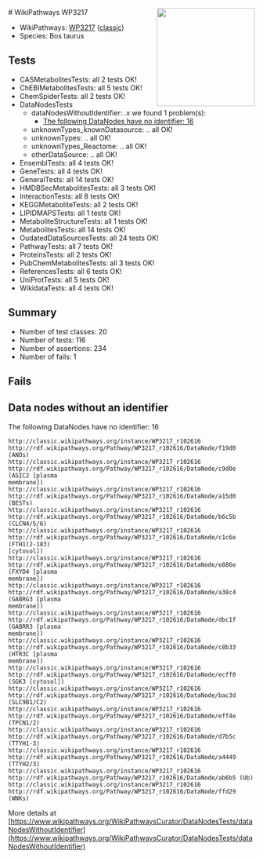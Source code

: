 <img style="float: right; width: 200px" src="https://upload.wikimedia.org/wikipedia/commons/thumb/8/83/Wplogo_with_text_500.png/640px-Wplogo_with_text_500.png" />
# WikiPathways WP3217

* WikiPathways: [WP3217](https://wikipathways.org/pathways/WP3217) ([classic](https://classic.wikipathways.org/instance/WP3217))
* Species: Bos taurus
## Tests
* CASMetabolitesTests: all 2 tests OK!
* ChEBIMetabolitesTests: all 5 tests OK!
* ChemSpiderTests: all 2 tests OK!
* DataNodesTests
    * dataNodesWithoutIdentifier: .x we found 1 problem(s):
        * [The following DataNodes have no identifier: 16](#8792c496)
    * unknownTypes_knownDatasource: .. all OK!
    * unknownTypes: .. all OK!
    * unknownTypes_Reactome: .. all OK!
    * otherDataSource: .. all OK!
* EnsemblTests: all 4 tests OK!
* GeneTests: all 4 tests OK!
* GeneralTests: all 14 tests OK!
* HMDBSecMetabolitesTests: all 3 tests OK!
* InteractionTests: all 8 tests OK!
* KEGGMetaboliteTests: all 2 tests OK!
* LIPIDMAPSTests: all 1 tests OK!
* MetaboliteStructureTests: all 1 tests OK!
* MetabolitesTests: all 14 tests OK!
* OudatedDataSourcesTests: all 24 tests OK!
* PathwayTests: all 7 tests OK!
* ProteinsTests: all 2 tests OK!
* PubChemMetabolitesTests: all 3 tests OK!
* ReferencesTests: all 6 tests OK!
* UniProtTests: all 5 tests OK!
* WikidataTests: all 4 tests OK!


## Summary

* Number of test classes: 20
* Number of tests: 116
* Number of assertions: 234
* Number of fails: 1

## Fails

<a name="8792c496" />

## Data nodes without an identifier

The following DataNodes have no identifier: 16
```
http://classic.wikipathways.org/instance/WP3217_r102616 http://rdf.wikipathways.org/Pathway/WP3217_r102616/DataNode/f19d0 (ANOs)
http://classic.wikipathways.org/instance/WP3217_r102616 http://rdf.wikipathways.org/Pathway/WP3217_r102616/DataNode/c9d0e (ASIC2 [plasma
membrane])
http://classic.wikipathways.org/instance/WP3217_r102616 http://rdf.wikipathways.org/Pathway/WP3217_r102616/DataNode/a15d0 (BESTs)
http://classic.wikipathways.org/instance/WP3217_r102616 http://rdf.wikipathways.org/Pathway/WP3217_r102616/DataNode/b6c5b (CLCN4/5/6)
http://classic.wikipathways.org/instance/WP3217_r102616 http://rdf.wikipathways.org/Pathway/WP3217_r102616/DataNode/c1c6e (FTH1(2-183)
[cytosol])
http://classic.wikipathways.org/instance/WP3217_r102616 http://rdf.wikipathways.org/Pathway/WP3217_r102616/DataNode/e886e (FXYD4 [plasma
membrane])
http://classic.wikipathways.org/instance/WP3217_r102616 http://rdf.wikipathways.org/Pathway/WP3217_r102616/DataNode/a38c4 (GABRG3 [plasma
membrane])
http://classic.wikipathways.org/instance/WP3217_r102616 http://rdf.wikipathways.org/Pathway/WP3217_r102616/DataNode/dbc1f (GABRR3 [plasma
membrane])
http://classic.wikipathways.org/instance/WP3217_r102616 http://rdf.wikipathways.org/Pathway/WP3217_r102616/DataNode/c8b33 (HTR3C [plasma
membrane])
http://classic.wikipathways.org/instance/WP3217_r102616 http://rdf.wikipathways.org/Pathway/WP3217_r102616/DataNode/ecff0 (SGK3 [cytosol])
http://classic.wikipathways.org/instance/WP3217_r102616 http://rdf.wikipathways.org/Pathway/WP3217_r102616/DataNode/bac3d (SLC9B1/C2)
http://classic.wikipathways.org/instance/WP3217_r102616 http://rdf.wikipathways.org/Pathway/WP3217_r102616/DataNode/eff4e (TPCN1/2)
http://classic.wikipathways.org/instance/WP3217_r102616 http://rdf.wikipathways.org/Pathway/WP3217_r102616/DataNode/d7b5c (TTYH1-3)
http://classic.wikipathways.org/instance/WP3217_r102616 http://rdf.wikipathways.org/Pathway/WP3217_r102616/DataNode/a4449 (TTYH2/3)
http://classic.wikipathways.org/instance/WP3217_r102616 http://rdf.wikipathways.org/Pathway/WP3217_r102616/DataNode/ab6b5 (Ub)
http://classic.wikipathways.org/instance/WP3217_r102616 http://rdf.wikipathways.org/Pathway/WP3217_r102616/DataNode/ffd29 (WNKs)
```

More details at [https://www.wikipathways.org/WikiPathwaysCurator/DataNodesTests/dataNodesWithoutIdentifier](https://www.wikipathways.org/WikiPathwaysCurator/DataNodesTests/dataNodesWithoutIdentifier)


